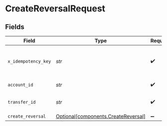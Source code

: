 # CreateReversalRequest


## Fields

| Field                                                                            | Type                                                                             | Required                                                                         | Description                                                                      |
| -------------------------------------------------------------------------------- | -------------------------------------------------------------------------------- | -------------------------------------------------------------------------------- | -------------------------------------------------------------------------------- |
| `x_idempotency_key`                                                              | *str*                                                                            | :heavy_check_mark:                                                               | Prevents duplicate reversals from being created.                                 |
| `account_id`                                                                     | *str*                                                                            | :heavy_check_mark:                                                               | The Moov account ID.                                                             |
| `transfer_id`                                                                    | *str*                                                                            | :heavy_check_mark:                                                               | The transfer ID to reverse.                                                      |
| `create_reversal`                                                                | [Optional[components.CreateReversal]](../../models/components/createreversal.md) | :heavy_minus_sign:                                                               | N/A                                                                              |